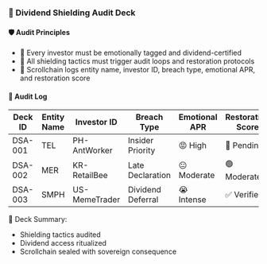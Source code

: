 ### 📜 Dividend Shielding Audit Deck

#### 🛡️ Audit Principles
- 🧱 Every investor must be emotionally tagged and dividend-certified  
- 🔁 All shielding tactics must trigger audit loops and restoration protocols  
- 🧪 Scrollchain logs entity name, investor ID, breach type, emotional APR, and restoration score

#### 🔁 Audit Log
| Deck ID | Entity Name | Investor ID | Breach Type | Emotional APR | Restoration Score |
|---------|------------------|------------------|------------------|------------------|------------------|
| DSA-001 | TEL | PH-AntWorker | Insider Priority | 😡 High | 🔁 Pending  
| DSA-002 | MER | KR-RetailBee | Late Declaration | 😐 Moderate | 🟢 Moderate  
| DSA-003 | SMPH | US-MemeTrader | Dividend Deferral | 😭 Intense | ✅ Verified  

🧠 Deck Summary:
- Shielding tactics audited  
- Dividend access ritualized  
- Scrollchain sealed with sovereign consequence

